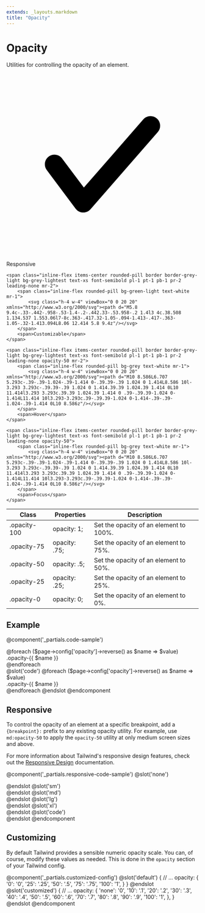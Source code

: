 ```yaml
---
extends: _layouts.markdown
title: "Opacity"
---
```


# Opacity

<div class="text-xl text-slate-light mb-4">
    Utilities for controlling the opacity of an element.
</div>

<div class="flex mb-6">
    <span class="inline-flex items-center rounded-pill border border-grey-light bg-grey-lightest text-xs font-semibold pl-1 pt-1 pb-1 pr-2 leading-none mr-2">
        <span class="inline-flex rounded-pill bg-green-light text-white mr-1">
            <svg class="h-4 w-4" viewBox="0 0 20 20" xmlns="http://www.w3.org/2000/svg"><path d="M5.8 9.4c-.33-.442-.958-.53-1.4-.2-.442.33-.53.958-.2 1.4l3 4c.38.508 1.134.537 1.553.06l7-8c.363-.417.32-1.05-.094-1.413-.417-.363-1.05-.32-1.413.094L8.06 12.414 5.8 9.4z"/></svg>
        </span>
        <span>Responsive</span>
    </span>

    <span class="inline-flex items-center rounded-pill border border-grey-light bg-grey-lightest text-xs font-semibold pl-1 pt-1 pb-1 pr-2 leading-none mr-2">
        <span class="inline-flex rounded-pill bg-green-light text-white mr-1">
            <svg class="h-4 w-4" viewBox="0 0 20 20" xmlns="http://www.w3.org/2000/svg"><path d="M5.8 9.4c-.33-.442-.958-.53-1.4-.2-.442.33-.53.958-.2 1.4l3 4c.38.508 1.134.537 1.553.06l7-8c.363-.417.32-1.05-.094-1.413-.417-.363-1.05-.32-1.413.094L8.06 12.414 5.8 9.4z"/></svg>
        </span>
        <span>Customizable</span>
    </span>

    <span class="inline-flex items-center rounded-pill border border-grey-light bg-grey-lightest text-xs font-semibold pl-1 pt-1 pb-1 pr-2 leading-none opacity-50 mr-2">
        <span class="inline-flex rounded-pill bg-grey text-white mr-1">
            <svg class="h-4 w-4" viewBox="0 0 20 20" xmlns="http://www.w3.org/2000/svg"><path d="M10 8.586L6.707 5.293c-.39-.39-1.024-.39-1.414 0-.39.39-.39 1.024 0 1.414L8.586 10l-3.293 3.293c-.39.39-.39 1.024 0 1.414.39.39 1.024.39 1.414 0L10 11.414l3.293 3.293c.39.39 1.024.39 1.414 0 .39-.39.39-1.024 0-1.414L11.414 10l3.293-3.293c.39-.39.39-1.024 0-1.414-.39-.39-1.024-.39-1.414 0L10 8.586z"/></svg>
        </span>
        <span>Hover</span>
    </span>

    <span class="inline-flex items-center rounded-pill border border-grey-light bg-grey-lightest text-xs font-semibold pl-1 pt-1 pb-1 pr-2 leading-none opacity-50">
        <span class="inline-flex rounded-pill bg-grey text-white mr-1">
            <svg class="h-4 w-4" viewBox="0 0 20 20" xmlns="http://www.w3.org/2000/svg"><path d="M10 8.586L6.707 5.293c-.39-.39-1.024-.39-1.414 0-.39.39-.39 1.024 0 1.414L8.586 10l-3.293 3.293c-.39.39-.39 1.024 0 1.414.39.39 1.024.39 1.414 0L10 11.414l3.293 3.293c.39.39 1.024.39 1.414 0 .39-.39.39-1.024 0-1.414L11.414 10l3.293-3.293c.39-.39.39-1.024 0-1.414-.39-.39-1.024-.39-1.414 0L10 8.586z"/></svg>
        </span>
        <span>Focus</span>
    </span>
</div>

<div class="border-t border-grey-lighter">
    <table class="w-full text-left" style="border-collapse: collapse;">
        <thead>
          <tr>
              <th class="text-sm font-semibold text-grey-darker p-2 bg-grey-lightest">Class</th>
              <th class="text-sm font-semibold text-grey-darker p-2 bg-grey-lightest">Properties</th>
              <th class="text-sm font-semibold text-grey-darker p-2 bg-grey-lightest">Description</th>
          </tr>
        </thead>
        <tbody class="align-baseline">
            <tr>
                <td class="p-2 border-t border-smoke font-mono text-xs text-purple-dark">.opacity-100</td>
                <td class="p-2 border-t border-smoke font-mono text-xs text-blue-dark">opacity: 1;</td>
                <td class="p-2 border-t border-smoke text-sm text-grey-darker">Set the opacity of an element to 100%.</td>
            </tr>
            <tr>
                <td class="p-2 border-t border-smoke-light font-mono text-xs text-purple-dark">.opacity-75</td>
                <td class="p-2 border-t border-smoke-light font-mono text-xs text-blue-dark">opacity: .75;</td>
                <td class="p-2 border-t border-smoke-light text-sm text-grey-darker">Set the opacity of an element to 75%.</td>
            </tr>
            <tr>
                <td class="p-2 border-t border-smoke-light font-mono text-xs text-purple-dark">.opacity-50</td>
                <td class="p-2 border-t border-smoke-light font-mono text-xs text-blue-dark">opacity: .5;</td>
                <td class="p-2 border-t border-smoke-light text-sm text-grey-darker">Set the opacity of an element to 50%.</td>
            </tr>
            <tr>
                <td class="p-2 border-t border-smoke-light font-mono text-xs text-purple-dark">.opacity-25</td>
                <td class="p-2 border-t border-smoke-light font-mono text-xs text-blue-dark">opacity: .25;</td>
                <td class="p-2 border-t border-smoke-light text-sm text-grey-darker">Set the opacity of an element to 25%.</td>
            </tr>
            <tr>
                <td class="p-2 border-t border-smoke-light font-mono text-xs text-purple-dark">.opacity-0</td>
                <td class="p-2 border-t border-smoke-light font-mono text-xs text-blue-dark">opacity: 0;</td>
                <td class="p-2 border-t border-smoke-light text-sm text-grey-darker">Set the opacity of an element to 0%.</td>
            </tr>
        </tbody>
    </table>
</div>




<!-- <div class="bg-smoke-lighter px-4 py-2 border-2 border-smoke rounded">
    <table class="font-mono text-sm text-grey-darkest">
        <tr>
            <td class="text-purple-dark pr-4">.opacity-100</td>
            <td class="pr-2">{</td>
            <td class="text-blue-dark pr-2">opacity:</td>
            <td class="text-blue-dark text-right">1;</td>
            <td class="pl-2">}</td>
        </tr>
        <tr>
            <td class="text-purple-dark pr-4">.opacity-75</td>
            <td>{</td>
            <td class="text-blue-dark pr-2">opacity:</td>
            <td class="text-blue-dark text-right">.75;</td>
            <td class="pl-2">}</td>
        </tr>
        <tr>
            <td class="text-purple-dark pr-4">.opacity-50</td>
            <td>{</td>
            <td class="text-blue-dark pr-2">opacity:</td>
            <td class="text-blue-dark text-right">.5;</td>
            <td class="pl-2">}</td>
        </tr>
        <tr>
            <td class="text-purple-dark pr-4">.opacity-25</td>
            <td>{</td>
            <td class="text-blue-dark pr-2">opacity:</td>
            <td class="text-blue-dark text-right">.25;</td>
            <td class="pl-2">}</td>
        </tr>
        <tr>
            <td class="text-purple-dark pr-4">.opacity-0</td>
            <td>{</td>
            <td class="text-blue-dark pr-2">opacity:</td>
            <td class="text-blue-dark text-right">0;</td>
            <td class="pl-2">}</td>
        </tr>
    </table>
</div>
 -->
## Example

@component('_partials.code-sample')
<div class="flex -mx-2">
@foreach ($page->config['opacity']->reverse() as $name => $value)
    <div class="flex-1 text-slate text-center bg-smoke px-4 py-2 mx-2 opacity-{{ $name }}">.opacity-{{ $name }}</div>
@endforeach
</div>
@slot('code')
@foreach ($page->config['opacity']->reverse() as $name => $value)
<div class="opacity-{{ $name }}">.opacity-{{ $name }}</div>
@endforeach
@endslot
@endcomponent

## Responsive

To control the opacity of an element at a specific breakpoint, add a `{breakpoint}:` prefix to any existing opacity utility. For example, use `md:opacity-50` to apply the `opacity-50` utility at only medium screen sizes and above.

For more information about Tailwind's responsive design features, check out the [Responsive Design](/workflow/responsive-design) documentation.

@component('_partials.responsive-code-sample')
@slot('none')
<div class="text-center">
    <div class="px-4 py-2 bg-smoke opacity-100 w-24 h-24 rounded-pill inline-block"></div>
</div>
@endslot
@slot('sm')
<div class="text-center">
    <div class="px-4 py-2 bg-smoke opacity-75 w-24 h-24 rounded-pill inline-block"></div>
</div>
@endslot
@slot('md')
<div class="text-center">
    <div class="px-4 py-2 bg-smoke opacity-50 w-24 h-24 rounded-pill inline-block"></div>
</div>
@endslot
@slot('lg')
<div class="text-center">
    <div class="px-4 py-2 bg-smoke opacity-25 w-24 h-24 rounded-pill inline-block"></div>
</div>
@endslot
@slot('xl')
<div class="text-center">
    <div class="px-4 py-2 bg-smoke opacity-0 w-24 h-24 rounded-pill inline-block"></div>
</div>
@endslot
@slot('code')
<div class="none:opacity-100 sm:opacity-75 md:opacity-50 lg:opacity-25 xl:opacity-0 ...">
    <!-- ... -->
</div>
@endslot
@endcomponent

## Customizing

By default Tailwind provides a sensible numeric opacity scale. You can, of course, modify these values as needed. This is done in the `opacity` section of your Tailwind config.

@component('_partials.customized-config')
@slot('default')
{
  // ...
  opacity: {
    '0': '0',
    '25': '.25',
    '50': '.5',
    '75': '.75',
    '100': '1',
  }
}
@endslot
@slot('customized')
{
  // ...
  opacity: {
    'none': '0',
    '10': '.1',
    '20': '.2',
    '30': '.3',
    '40': '.4',
    '50': '.5',
    '60': '.6',
    '70': '.7',
    '80': '.8',
    '90': '.9',
    '100': '1',
  },
}
@endslot
@endcomponent
